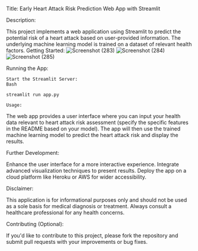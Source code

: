 Title: Early Heart Attack Risk Prediction Web App with Streamlit

Description:

This project implements a web application using Streamlit to predict the potential risk of a heart attack based on user-provided information. The underlying machine learning model is trained on a dataset of relevant health factors.
Getting Started:
![Screenshot (283)](https://github.com/mustafarezk12/Heart-attack-risk-prediction-/assets/152042329/956d2a1a-70dc-464b-8efc-2bb98be9b5f9)
![Screenshot (284)](https://github.com/mustafarezk12/Heart-attack-risk-prediction-/assets/152042329/26c70695-ac92-48ba-b8e7-934ce07d9fea)
![Screenshot (285)](https://github.com/mustafarezk12/Heart-attack-risk-prediction-/assets/152042329/15c26dfe-ece9-413c-b465-f72cb0f7e655)

Running the App:

    Start the Streamlit Server:
    Bash

    streamlit run app.py

    Usage:

The web app provides a user interface where you can input your health data relevant to heart attack risk assessment (specify the specific features in the README based on your model). The app will then use the trained machine learning model to predict the heart attack risk and display the results.


Further Development:

  Enhance the user interface for a more interactive experience.
   Integrate advanced visualization techniques to present results.
  Deploy the app on a cloud platform like Heroku or AWS for wider accessibility.

Disclaimer:

This application is for informational purposes only and should not be used as a sole basis for medical diagnosis or treatment. Always consult a healthcare professional for any health concerns.

Contributing (Optional):

If you'd like to contribute to this project, please fork the repository and submit pull requests with your improvements or bug fixes.
    
